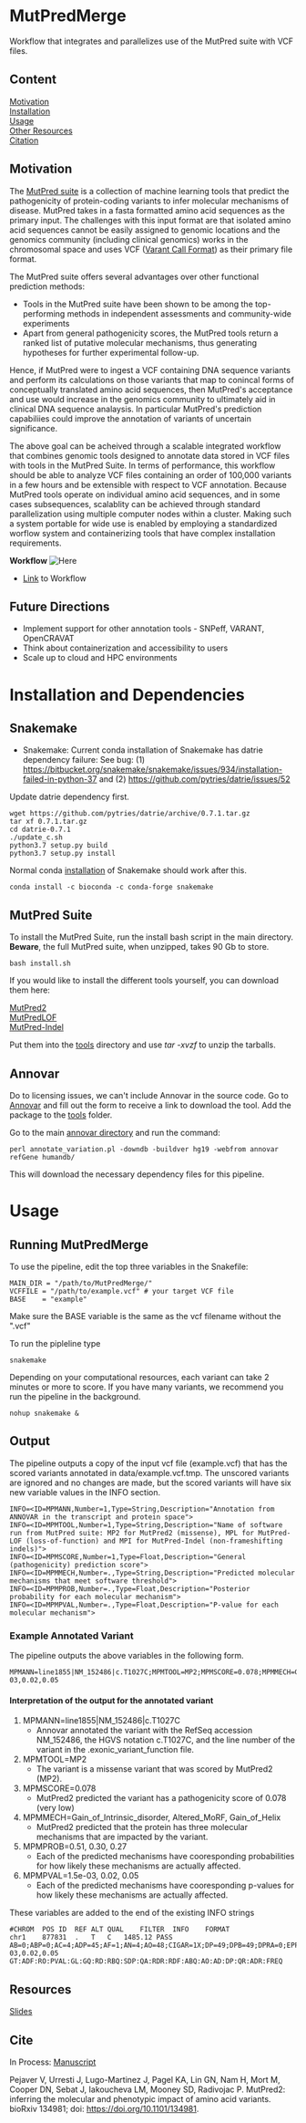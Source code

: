 # MutPredMerge
Workflow that integrates and parallelizes use of the MutPred suite with VCF files.
## Content
[Motivation](#motivation)<br>
[Installation](#installation-and-dependencies)<br>
[Usage](#usage)<br>
[Other Resources](#resources)<br>
[Citation](#cite)


## Motivation
The [MutPred suite](http://mutpred.mutdb.org/) is a collection of machine learning tools that predict the pathogenicity of protein-coding variants to infer molecular mechanisms of disease. MutPred takes in a fasta formatted amino acid sequences as the primary input. The challenges with this input format are that isolated amino acid sequences cannot be easily assigned to genomic locations and the genomics community (including clinical genomics) works in the chromosomal space and uses VCF ([Varant Call Format](https://en.wikipedia.org/wiki/Variant_Call_Format)) as their primary file format. 

The MutPred suite offers several advantages over other functional prediction methods:
* Tools in the MutPred suite have been shown to be among the top-performing methods in independent assessments and community-wide experiments
* Apart from general pathogenicity scores, the MutPred tools return a ranked list of putative molecular mechanisms, thus generating hypotheses for further experimental follow-up.

Hence, if MutPred were to ingest a VCF containing DNA sequence variants and perform its calculations on those variants that map to conincal forms of conceptually translated amino acid sequences, then MutPred's acceptance and use would increase in the genomics community to ultimately aid in clinical DNA sequence analaysis. In particular MutPred's prediction capabiliies could improve the annotation of variants of uncertain significance.

The above goal can be acheived through a scalable integrated workflow that combines genomic tools designed to annotate data stored in VCF files with tools in the MutPred Suite. In terms of performance, this workflow should be able to analyze VCF files containing an order of 100,000 variants in a few hours and be extensible with respect to VCF annotation. Because MutPred tools operate on individual amino acid sequences, and in some cases subsequences, scalablity can be achieved through standard parallelization using multiple computer nodes within a cluster. Making such a system portable for wide use is enabled by employing a standardized worflow system and containerizing tools that have complex installation requirements.  

**Workflow** ![Here](data/mutpred_workflow.png "Conceptual Workflow")
* [Link](https://docs.google.com/drawings/d/1K82kxgp6OYccRhUak_vzbA3sk6ERMYB-eNRHvFq8JGo/edit?usp=sharing) to Workflow

## Future Directions

* Implement support for other annotation tools - SNPeff, VARANT, OpenCRAVAT 
* Think about containerization and accessibility to users
* Scale up to cloud and HPC environments

# Installation and Dependencies
## Snakemake
* Snakemake: Current conda installation of Snakemake has datrie dependency failure:
See bug:
(1) https://bitbucket.org/snakemake/snakemake/issues/934/installation-failed-in-python-37 and 
(2) https://github.com/pytries/datrie/issues/52 

Update datrie dependency first. 
``` 
wget https://github.com/pytries/datrie/archive/0.7.1.tar.gz
tar xf 0.7.1.tar.gz
cd datrie-0.7.1
./update_c.sh 
python3.7 setup.py build
python3.7 setup.py install  
```

Normal conda [installation](https://snakemake.readthedocs.io/en/stable/getting_started/installation.html) of Snakemake should work after this.
```
conda install -c bioconda -c conda-forge snakemake
```

## MutPred Suite

To install the MutPred Suite, run the install bash script in the main directory. **Beware**, the full MutPred suite, when unzipped, takes 90 Gb to store.
```
bash install.sh
```
 If you would like to install the different tools yourself, you can download them here:

[MutPred2](http://mutpred.mutdb.org/#dload)<br>
[MutPredLOF](http://mutpredlof.cs.indiana.edu/#dload)<br>
[MutPred-Indel](http://mutpredindel.cs.indiana.edu/#dload)

Put them into the [tools](/tools) directory and use *tar -xvzf* to unzip the tarballs. 

## Annovar
Do to licensing issues, we can't include Annovar in the source code. Go to [Annovar](http://annovar.openbioinformatics.org/en/latest/user-guide/download/) and fill out the form to receive a link to download the tool. Add the package to the [tools](/tools) folder.

Go to the main [annovar directory](/tools/annovar/) and run the command:
```
perl annotate_variation.pl -downdb -buildver hg19 -webfrom annovar refGene humandb/
```
This will download the necessary dependency files for this pipeline.

# Usage
## Running MutPredMerge
To use the pipeline, edit the top three variables in the Snakefile:
```
MAIN_DIR = "/path/to/MutPredMerge/"
VCFFILE = "/path/to/example.vcf" # your target VCF file
BASE    = "example"
```
Make sure the BASE variable is the same as the vcf filename without the ".vcf"

To run the pipleline type
```
snakemake
```
Depending on your computational resources, each variant can take 2 minutes or more to score. If you have many variants, we recommend you run the pipeline in the background.
```
nohup snakemake &
```
## Output
The pipeline outputs a copy of the input vcf file (example.vcf) that has the scored variants annotated in data/example.vcf.tmp. The unscored variants are ignored and no changes are made, but the scored variants will have six new variable values in the INFO section.
```
INFO=<ID=MPMANN,Number=1,Type=String,Description="Annotation from ANNOVAR in the transcript and protein space">
INFO=<ID=MPMTOOL,Number=1,Type=String,Description="Name of software run from MutPred suite: MP2 for MutPred2 (missense), MPL for MutPred-LOF (loss-of-function) and MPI for MutPred-Indel (non-frameshifting indels)">
INFO=<ID=MPMSCORE,Number=1,Type=Float,Description="General (pathogenicity) prediction score">
INFO=<ID=MPMMECH,Number=.,Type=String,Description="Predicted molecular mechanisms that meet software threshold">
INFO=<ID=MPMPROB,Number=.,Type=Float,Description="Posterior probability for each molecular mechanism">
INFO=<ID=MPMPVAL,Number=.,Type=Float,Description="P-value for each molecular mechanism">
```
### Example Annotated Variant
The pipeline outputs the above variables in the following form.
```
MPMANN=line1855|NM_152486|c.T1027C;MPMTOOL=MP2;MPMSCORE=0.078;MPMMECH=Gain_of_Intrinsic_disorder,Altered_MoRF,Gain_of_Helix;MPMPROB=0.51,0.30,0.27;MPMPVAL=1.5e-03,0.02,0.05
```
#### Interpretation of the output for the annotated variant
1. MPMANN=line1855|NM_152486|c.T1027C
   * Annovar annotated the variant with the RefSeq accession NM_152486, the HGVS notation c.T1027C, and the line number of the variant in the .exonic_variant_function file.
2. MPMTOOL=MP2
   * The variant is a missense variant that was scored by MutPred2 (MP2).
3. MPMSCORE=0.078
   * MutPred2 predicted the variant has a pathogenicity score of 0.078 (very low)
4. MPMMECH=Gain_of_Intrinsic_disorder, Altered_MoRF, Gain_of_Helix
   * MutPred2 predicted that the protein has three molecular mechanisms that are impacted by the variant.
5. MPMPROB=0.51, 0.30, 0.27
   * Each of the predicted mechanisms have cooresponding probabilities for how likely these mechanisms are actually affected.
6. MPMPVAL=1.5e-03, 0.02, 0.05
   * Each of the predicted mechanisms have cooresponding p-values for how likely these mechanisms are actually affected.

These variables are added to the end of the existing INFO strings
```
#CHROM	POS	ID	REF	ALT	QUAL	FILTER	INFO	FORMAT
chr1	877831	.	T	C	1485.12	PASS	AB=0;ABP=0;AC=4;ADP=45;AF=1;AN=4;AO=48;CIGAR=1X;DP=49;DPB=49;DPRA=0;EPP=11.8771;EPPR=0;GTI=0;HET=0;HOM=1;LEN=1;MEANALT=2;MQM=60;MQMR=0;NC=0;NS=1;NUMALT=1;ODDS=70.0487;PAIRED=1;PAIREDR=0;PAO=0;PQA=0;PQR=0;PRO=0;QA=1694;QR=0;RO=0;RPL=25;RPP=3.19126;RPPR=0;RPR=23;RUN=1;SAF=20;SAP=5.9056;SAR=28;SF=0,1;SRF=0;SRP=0;SRR=0;TYPE=snp;WT=0;MPMANN=line1855|NM_152486|c.T1027C;MPMTOOL=MP2;MPMSCORE=0.078;MPMMECH=Gain_of_Intrinsic_disorder,Altered_MoRF,Gain_of_Helix;MPMPROB=0.51,0.30,0.27;MPMPVAL=1.5e-03,0.02,0.05	GT:ADF:RO:PVAL:GL:GQ:RD:RBQ:SDP:QA:RDR:RDF:ABQ:AO:AD:DP:QR:ADR:FREQ
```

## Resources
[Slides](https://docs.google.com/presentation/d/1Fp9yuV2slaYAni1wY5unc3VICNFA83dt0pRXeipHnmo/edit?usp=sharing)


## Cite
In Process: [Manuscript](https://docs.google.com/document/d/1vBUD3H7PPvaJc4gL45TGOKKsatZuMZtkQfMggRceGec/edit?usp=sharing)

Pejaver V, Urresti J, Lugo-Martinez J, Pagel KA, Lin GN, Nam H, Mort M, Cooper DN, Sebat J, Iakoucheva LM, Mooney SD, Radivojac P. MutPred2: inferring the molecular and phenotypic impact of amino acid variants. bioRxiv 134981; doi: https://doi.org/10.1101/134981.
